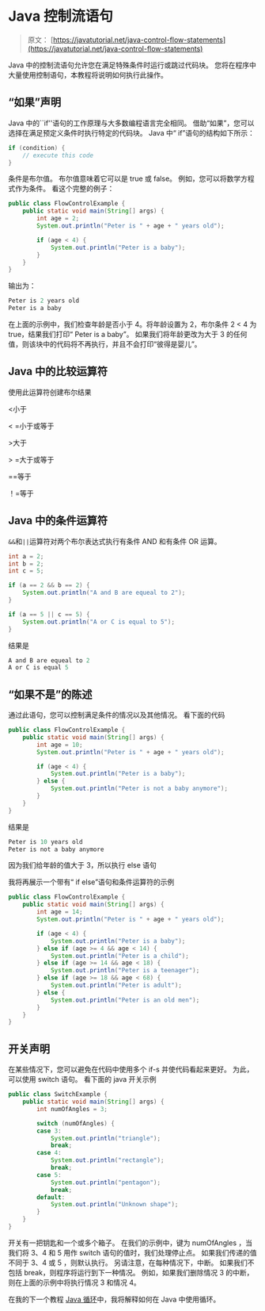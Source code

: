 # Java 控制流语句

> 原文： [https://javatutorial.net/java-control-flow-statements](https://javatutorial.net/java-control-flow-statements)

Java 中的控制流语句允许您在满足特殊条件时运行或跳过代码块。 您将在程序中大量使用控制语句，本教程将说明如何执行此操作。

## “如果”声明

Java 中的``if''语句的工作原理与大多数编程语言完全相同。 借助“如果”，您可以选择在满足预定义条件时执行特定的代码块。 Java 中“ if”语句的结构如下所示：

```java
if (condition) {
	// execute this code
}
```

条件是布尔值。 布尔值意味着它可以是 true 或 false。 例如，您可以将数学方程式作为条件。 看这个完整的例子：

```java
public class FlowControlExample {
	public static void main(String[] args) {
		int age = 2;
		System.out.println("Peter is " + age + " years old");

		if (age < 4) {
			System.out.println("Peter is a baby");
		}
	}
}
```

输出为：

```java
Peter is 2 years old
Peter is a baby
```

在上面的示例中，我们检查年龄是否小于 4。将年龄设置为 2，布尔条件 2 &lt; 4 为 true，结果我们打印“ Peter is a baby”。 如果我们将年龄更改为大于 3 的任何值，则该块中的代码将不再执行，并且不会打印“彼得是婴儿”。

## Java 中的比较运算符

使用此运算符创建布尔结果

&lt;小于

&lt; =小于或等于

&gt;大于

&gt; =大于或等于

==等于

！=等于

## Java 中的条件运算符

`&&`和`||`运算符对两个布尔表达式执行有条件 AND 和有条件 OR 运算。

```java
int a = 2;
int b = 2;
int c = 5;

if (a == 2 && b == 2) {
	System.out.println("A and B are equeal to 2");
}

if (a == 5 || c == 5) {
	System.out.println("A or C is equal to 5");
}
```

结果是

```java
A and B are equeal to 2
A or C is equal 5
```

## “如果不是”的陈述

通过此语句，您可以控制满足条件的情况以及其他情况。 看下面的代码

```java
public class FlowControlExample {
	public static void main(String[] args) {
		int age = 10;
		System.out.println("Peter is " + age + " years old");

		if (age < 4) {
			System.out.println("Peter is a baby");
		} else {
			System.out.println("Peter is not a baby anymore");
		}
	}
}
```

结果是

```java
Peter is 10 years old
Peter is not a baby anymore
```

因为我们给年龄的值大于 3，所以执行 else 语句

我将再展示一个带有“ if else”语句和条件运算符的示例

```java
public class FlowControlExample {
	public static void main(String[] args) {
		int age = 14;
		System.out.println("Peter is " + age + " years old");

		if (age < 4) {
			System.out.println("Peter is a baby");
		} else if (age >= 4 && age < 14) {
			System.out.println("Peter is a child");
		} else if (age >= 14 && age < 18) {
			System.out.println("Peter is a teenager");
		} else if (age >= 18 && age < 68) {
			System.out.println("Peter is adult");
		} else {
			System.out.println("Peter is an old men");
		}
	}
}
```

## 开关声明

在某些情况下，您可以避免在代码中使用多个 if-s 并使代码看起来更好。 为此，可以使用 switch 语句。 看下面的 java 开关示例

```java
public class SwitchExample {
	public static void main(String[] args) {
		int numOfAngles = 3;

		switch (numOfAngles) {
		case 3:
			System.out.println("triangle");
			break;
		case 4:
			System.out.println("rectangle");
			break;
		case 5:
			System.out.println("pentagon");
			break;
		default:
			System.out.println("Unknown shape");
		}
	}
}
```

开关有一把钥匙和一个或多个箱子。 在我们的示例中，键为 numOfAngles ，当我们将 3、4 和 5 用作 switch 语句的值时，我们处理停止点。 如果我们传递的值不同于 3、4 或 5 ，则默认执行。 另请注意，在每种情况下，中断。 如果我们不包括 break，则程序将运行到下一种情况。 例如，如果我们删除情况 3 的中断，则在上面的示例中将执行情况 3 和情况 4。

在我的下一个教程 [Java 循环](http://javatutorial.net/java-loops "Java Loops")中，我将解释如何在 Java 中使用循环。